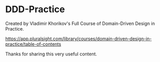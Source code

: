 # DDD-Practice
Created by Vladimir Khorikov's Full Course of Domain-Driven Design in Practice.

https://app.pluralsight.com/library/courses/domain-driven-design-in-practice/table-of-contents

Thanks for sharing this very useful content.

